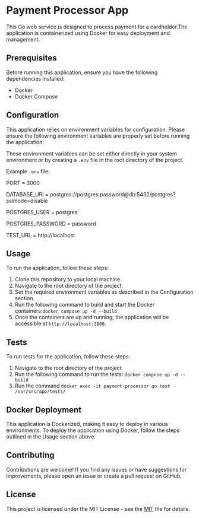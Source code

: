 # Payment Processor App

This Go web service is designed to process payment for a cardholder.The application is containerized using Docker for easy deployment and management.

## Prerequisites

Before running this application, ensure you have the following dependencies installed:

- Docker
- Docker Compose


## Configuration

This application relies on environment variables for configuration. Please ensure the following environment variables are properly set before running the application:

These environment variables can be set either directly in your system environment or by creating a `.env` file in the root directory of the project.

Example `.env` file:

PORT = 3000

DATABASE_URI = postgres://postgres:password@db:5432/postgres?sslmode=disable

POSTGRES_USER = postgres

POSTGRES_PASSWORD = password

TEST_URL = http://localhost


## Usage

To run the application, follow these steps:

1. Clone this repository to your local machine.
2. Navigate to the root directory of the project.
3. Set the required environment variables as described in the Configuration section.
4. Run the following command to build and start the Docker containers:`docker compose up -d --build`
5. Once the containers are up and running, the application will be accessible at `http://localhost:3000`.


## Tests
To run tests for the application, follow these steps:
1. Navigate to the root directory of the project.
2. Run the following command to run the tests: `docker compose up -d --build`
3. Run the command `docker exec -it payment-processor go test /usr/src/app/tests/`

## Docker Deployment

This application is Dockerized, making it easy to deploy in various environments. To deploy the application using Docker, follow the steps outlined in the Usage section above.

## Contributing

Contributions are welcome! If you find any issues or have suggestions for improvements, please open an issue or create a pull request on GitHub.

## License

This project is licensed under the MIT License - see the [MIT](LICENSE) file for details.